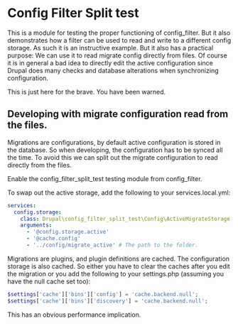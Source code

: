 # Config Filter Split test
This is a module for testing the proper functioning of config_filter.
But it also demonstrates how a filter can be used to read and write to a
different config storage. As such it is an instructive example.
But it also has a practical purpose: We can use it to read migrate config
directly from files. Of course it is in general a bad idea to directly
edit the active configuration since Drupal does many checks and database
alterations when synchronizing configuration.

This is just here for the brave. You have been warned.

## Developing with migrate configuration read from the files.

Migrations are configurations, by default active configuration is stored in the
database. So when developing, the configuration has to be synced all the time.
To avoid this we can split out the migrate configuration to read directly
from the files.

Enable the config_filter_split_test testing module from config_filter.

To swap out the active storage, add the following to your services.local.yml:
```yaml
services:
  config.storage:
    class: Drupal\config_filter_split_test\Config\ActiveMigrateStorage
    arguments:
      - '@config.storage.active'
      - '@cache.config'
      - '../config/migrate_active' # The path to the folder.
```

Migrations are plugins, and plugin definitions are cached. The configuration
storage is also cached.
So either you have to clear the caches after you edit the migration or you add
the following to your settings.php (assuming you have the null cache set too):
```php
$settings['cache']['bins']['config'] = 'cache.backend.null';
$settings['cache']['bins']['discovery'] = 'cache.backend.null';
```
This has an obvious performance implication.
